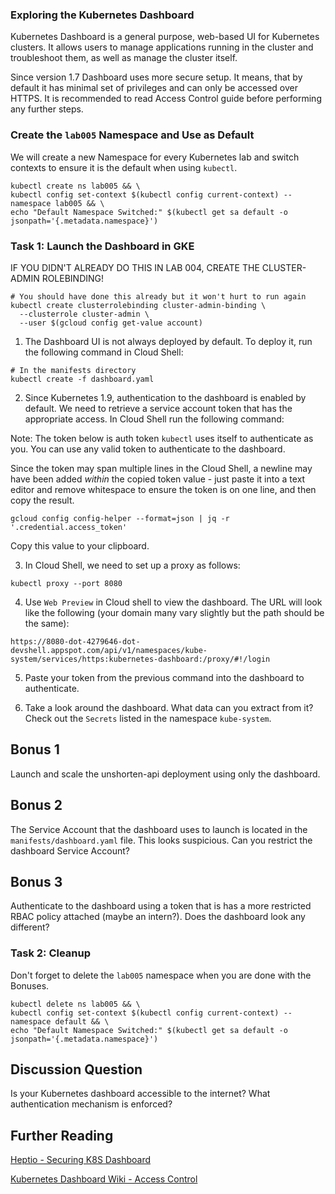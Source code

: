 ### Exploring the Kubernetes Dashboard
Kubernetes Dashboard is a general purpose, web-based UI for Kubernetes clusters. It allows users to manage applications running in the cluster and troubleshoot them, as well as manage the cluster itself.

Since version 1.7 Dashboard uses more secure setup. It means, that by default it has minimal set of privileges and can only be accessed over HTTPS. It is recommended to read Access Control guide before performing any further steps.

### Create the `lab005` Namespace and Use as Default

We will create a new Namespace for every Kubernetes lab and switch contexts to ensure it is the default when using `kubectl`.
```
kubectl create ns lab005 && \
kubectl config set-context $(kubectl config current-context) --namespace lab005 && \
echo "Default Namespace Switched:" $(kubectl get sa default -o jsonpath='{.metadata.namespace}')
```

### Task 1: Launch the Dashboard in GKE

IF YOU DIDN'T ALREADY DO THIS IN LAB 004, CREATE THE CLUSTER-ADMIN ROLEBINDING!

```
# You should have done this already but it won't hurt to run again
kubectl create clusterrolebinding cluster-admin-binding \
  --clusterrole cluster-admin \
  --user $(gcloud config get-value account)
```

1. The Dashboard UI is not always deployed by default. To deploy it, run the following command in Cloud Shell:

```
# In the manifests directory
kubectl create -f dashboard.yaml
```

2. Since Kubernetes 1.9, authentication to the dashboard is enabled by default. We need to retrieve a service account token that has the appropriate access. In Cloud Shell run the following command:

Note: The token below is auth token `kubectl` uses itself to authenticate as you. You can use any valid token to authenticate to the dashboard.

Since the token may span multiple lines in the Cloud Shell, a newline may have been added *within* the copied token value - just paste it into a text editor and remove whitespace to ensure the token is on one line, and then copy the result.

```
gcloud config config-helper --format=json | jq -r '.credential.access_token'
```
Copy this value to your clipboard.

3. In Cloud Shell, we need to set up a proxy as follows:
```
kubectl proxy --port 8080
```

4. Use `Web Preview` in Cloud shell to view the dashboard. The URL will look like the following (your domain many vary slightly but the path should be the same):
```
https://8080-dot-4279646-dot-devshell.appspot.com/api/v1/namespaces/kube-system/services/https:kubernetes-dashboard:/proxy/#!/login
```

5. Paste your token from the previous command into the dashboard to authenticate.

6. Take a look around the dashboard. What data can you extract from it? Check out the `Secrets` listed in the namespace `kube-system`.

## Bonus 1
Launch and scale the unshorten-api deployment using only the dashboard.

## Bonus 2
The Service Account that the dashboard uses to launch is located in the `manifests/dashboard.yaml` file. This looks suspicious. Can you restrict the dashboard Service Account?

## Bonus 3
Authenticate to the dashboard using a token that is has a more restricted RBAC policy attached (maybe an intern?). Does the dashboard look any different?

### Task 2: Cleanup
Don't forget to delete the `lab005` namespace when you are done with the Bonuses.
```
kubectl delete ns lab005 && \
kubectl config set-context $(kubectl config current-context) --namespace default && \
echo "Default Namespace Switched:" $(kubectl get sa default -o jsonpath='{.metadata.namespace}')
```

## Discussion Question
 Is your Kubernetes dashboard accessible to the internet? What authentication mechanism is enforced?

## Further Reading
 [Heptio - Securing K8S Dashboard](https://blog.heptio.com/on-securing-the-kubernetes-dashboard-16b09b1b7aca)

 [Kubernetes Dashboard Wiki - Access Control](https://github.com/kubernetes/dashboard/wiki/Access-control)
